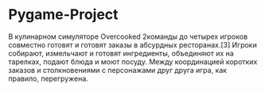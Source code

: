 # Pygame-Project
В кулинарном симуляторе Overcooked 2команды до четырех игроков совместно готовят и готовят заказы в абсурдных ресторанах.[3] Игроки собирают, измельчают и готовят ингредиенты, объединяют их на тарелках, подают блюда и моют посуду. Между координацией коротких заказов и столкновениями с персонажами друг друга игра, как правило, перегружена.
